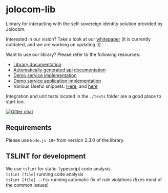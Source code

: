 # jolocom-lib

Library for interacting with the self-sovereign identity solution provided by Jolocom.

Interested in our vision? Take a look at our [whitepaper](http://jolocom.io/wp-content/uploads/2018/07/Jolocom-Technical-WP-_-Self-Sovereign-and-Decentralised-Identity-By-Design-2018-03-09.pdf) (it is currently outdated, and we are working on updating it).

Want to use our library? Please refer to the following resources:

- [Library documentation](https://jolocom-lib.readthedocs.io/en/latest/gettingStarted.html)
- [Automatically generated api documentation](https://htmlpreview.github.io/?https://raw.githubusercontent.com/jolocom/jolocom-lib/master/api_docs/documentation/globals.html)
- [Demo service implementation](https://github.com/jolocom/demo-sso)
- [Demo service application implementation](https://github.com/jolocom/demo-sso-mobile)
- Various Useful snippets: [Here](https://github.com/Exulansis/web3_snippets), and [here](https://github.com/Exulansis/Validation-Examples)

Integration and unit tests located in the ``./tests`` folder are a good place to start too.

[![Gitter chat](https://badges.gitter.im/gitterHQ/gitter.png)](https://gitter.im/jolocom/jolocom-lib)

## Requirements

Please use ```Node.js 10+``` from version 2.3.0 of the library.

## TSLINT for development

We use `tslint` for static Typescript code analysis.  
`tslint [file]` running code analysis  
`tslint [file] --fix` running automatic fix of rule violations (fixes most of the common issues)

